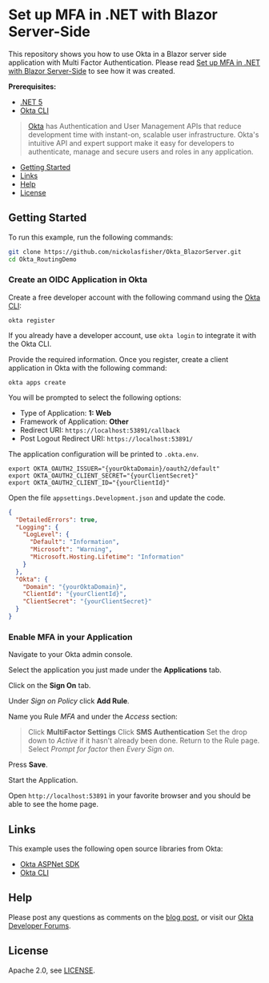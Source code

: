 # Set up MFA in .NET with Blazor Server-Side

This repository shows you how to use Okta in a Blazor server side application with Multi Factor Authentication. Please read [Set up MFA in .NET with Blazor Server-Side][blog] to see how it was created.

**Prerequisites:**

- [.NET 5](https://dotnet.microsoft.com/download/dotnet/5.0)
- [Okta CLI](https://cli.okta.com)

> [Okta](https://developer.okta.com/) has Authentication and User Management APIs that reduce development time with instant-on, scalable user infrastructure. Okta's intuitive API and expert support make it easy for developers to authenticate, manage and secure users and roles in any application.

* [Getting Started](#getting-started)
* [Links](#links)
* [Help](#help)
* [License](#license)

## Getting Started

To run this example, run the following commands:

```bash
git clone https://github.com/nickolasfisher/Okta_BlazorServer.git
cd Okta_RoutingDemo
```

### Create an OIDC Application in Okta

Create a free developer account with the following command using the [Okta CLI](https://cli.okta.com):

```shell
okta register
```

If you already have a developer account, use `okta login` to integrate it with the Okta CLI. 

Provide the required information. Once you register, create a client application in Okta with the following command:

```shell
okta apps create
```

You will be prompted to select the following options:
- Type of Application: **1: Web**
- Framework of Application: **Other**
- Redirect URI: `https://localhost:53891/callback`
- Post Logout Redirect URI: `https://localhost:53891/`

The application configuration will be printed to `.okta.env`.

```dotenv
export OKTA_OAUTH2_ISSUER="{yourOktaDomain}/oauth2/default"
export OKTA_OAUTH2_CLIENT_SECRET="{yourClientSecret}"
export OKTA_OAUTH2_CLIENT_ID="{yourClientId}"
```

Open the file `appsettings.Development.json` and update the code.

```json
{
  "DetailedErrors": true,
  "Logging": {
    "LogLevel": {
      "Default": "Information",
      "Microsoft": "Warning",
      "Microsoft.Hosting.Lifetime": "Information"
    }
  },
  "Okta": {
    "Domain": "{yourOktaDomain}",
    "ClientId": "{yourClientId}",
    "ClientSecret": "{yourClientSecret}"
  }
}
```

### Enable MFA in your Application

Navigate to your Okta admin console.

Select the application you just made under the **Applications** tab.

Click on the **Sign On** tab.

Under *Sign on Policy* click **Add Rule**.

Name you Rule *MFA* and under the *Access* section: 
   > Click **MultiFactor Settings**
   > Click **SMS Authentication**
   > Set the drop down to *Active* if it hasn't already been done.
   > Return to the Rule page.
   > Select *Prompt for factor* then *Every Sign on*.  

Press **Save**.

Start the Application.

Open `http://localhost:53891` in your favorite browser and you should be able to see the home page.

## Links

This example uses the following open source libraries from Okta:

* [Okta ASPNet SDK](https://github.com/okta/okta-aspnet)
* [Okta CLI](https://github.com/okta/okta-cli)

## Help

Please post any questions as comments on the [blog post][blog], or visit our [Okta Developer Forums](https://devforum.okta.com/).

## License

Apache 2.0, see [LICENSE](LICENSE).

[blog]: https://developer.okta.com/blog/2021/xyz
